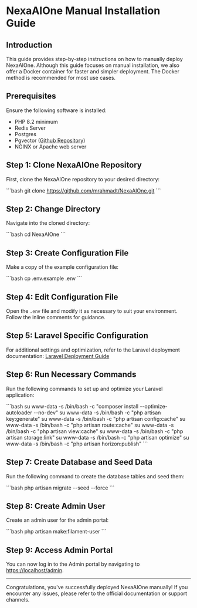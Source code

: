 # NexaAIOne Manual Installation Guide

## Introduction

This guide provides step-by-step instructions on how to manually deploy NexaAIOne. Although this guide focuses on manual installation, we also offer a Docker container for faster and simpler deployment. The Docker method is recommended for most use cases.

## Prerequisites

Ensure the following software is installed:

- PHP 8.2 minimum
- Redis Server
- Postgres
- Pgvector ([Github Repository](https://github.com/pgvector/pgvector))
- NGINX or Apache web server

## Step 1: Clone NexaAIOne Repository

First, clone the NexaAIOne repository to your desired directory:

\`\`\`bash
git clone https://github.com/mrahmadt/NexaAIOne.git
\`\`\`

## Step 2: Change Directory

Navigate into the cloned directory:

\`\`\`bash
cd NexaAIOne
\`\`\`

## Step 3: Create Configuration File

Make a copy of the example configuration file:

\`\`\`bash
cp .env.example .env
\`\`\`

## Step 4: Edit Configuration File

Open the `.env` file and modify it as necessary to suit your environment. Follow the inline comments for guidance.

## Step 5: Laravel Specific Configuration

For additional settings and optimization, refer to the Laravel deployment documentation: [Laravel Deployment Guide](https://laravel.com/docs/10.x/deployment)

## Step 6: Run Necessary Commands

Run the following commands to set up and optimize your Laravel application:

\`\`\`bash
su www-data -s /bin/bash -c "composer install --optimize-autoloader --no-dev"
su www-data -s /bin/bash -c "php artisan key:generate"
su www-data -s /bin/bash -c "php artisan config:cache"
su www-data -s /bin/bash -c "php artisan route:cache"
su www-data -s /bin/bash -c "php artisan view:cache"
su www-data -s /bin/bash -c "php artisan storage:link"
su www-data -s /bin/bash -c "php artisan optimize"
su www-data -s /bin/bash -c "php artisan horizon:publish"
\`\`\`

## Step 7: Create Database and Seed Data

Run the following command to create the database tables and seed them:

\`\`\`bash
php artisan migrate --seed --force
\`\`\`

## Step 8: Create Admin User

Create an admin user for the admin portal:

\`\`\`bash
php artisan make:filament-user
\`\`\`

## Step 9: Access Admin Portal

You can now log in to the Admin portal by navigating to [https://localhost/admin](https://localhost/admin).

---

Congratulations, you've successfully deployed NexaAIOne manually! If you encounter any issues, please refer to the official documentation or support channels.
